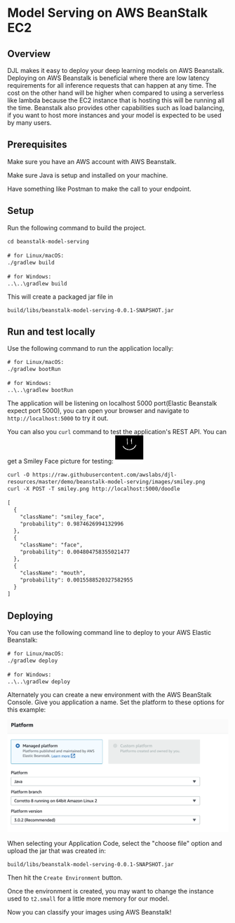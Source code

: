 # Model Serving on AWS BeanStalk EC2

## Overview
DJL makes it easy to deploy your deep learning models on AWS Beanstalk.
Deploying on AWS Beanstalk is beneficial where there are low latency requirements 
for all inference requests that can happen at any time. 
The cost on the other hand will be higher when compared to using a serverless like lambda
because the EC2 instance that is hosting this will be running all the time. 
Beanstalk also provides other capabilities such as load balancing, if you want 
to host more instances and your model is expected to be used by many users.

## Prerequisites
Make sure you have an AWS account with AWS Beanstalk.

Make sure Java is setup and installed on your machine.

Have something like Postman to make the call to your endpoint.

## Setup
Run the following command to build the project.

```shell
cd beanstalk-model-serving

# for Linux/macOS:
./gradlew build

# for Windows:
..\..\gradlew build
```

This will create a packaged jar file in
```
build/libs/beanstalk-model-serving-0.0.1-SNAPSHOT.jar
```

## Run and test locally
Use the following command to run the application locally:

```shell
# for Linux/macOS:
./gradlew bootRun

# for Windows:
..\..\gradlew bootRun
```

The application will be listening on localhost 5000 port(Elastic Beanstalk expect port 5000),
you can open your browser and navigate to `http://localhost:5000` to try it out.

You can also you `curl` command to test the application's REST API.
You can get a Smiley Face picture for testing:
![Smiley Face](https://github.com/awslabs/djl-resources/raw/master/demo/beanstalk-model-serving/images/smiley.png)

```shell
curl -O https://raw.githubusercontent.com/awslabs/djl-resources/master/demo/beanstalk-model-serving/images/smiley.png
curl -X POST -T smiley.png http://localhost:5000/doodle

[
  {
    "className": "smiley_face",
    "probability": 0.9874626994132996
  },
  {
    "className": "face",
    "probability": 0.004804758355021477
  },
  {
    "className": "mouth",
    "probability": 0.0015588520327582955
  }
]
```

## Deploying
You can use the following command line to deploy to your AWS Elastic Beanstalk:

```shell
# for Linux/macOS:
./gradlew deploy

# for Windows:
..\..\gradlew deploy
```

Alternately you can create a new environment with the AWS BeanStalk Console.
Give you application a name. Set the platform to these options for this example:

![Platform Select Option](https://github.com/awslabs/djl-resources/raw/master/demo/beanstalk-model-serving/images/platform.png)

When selecting your Application Code, select the "choose file" option and
upload the jar that was created in:

```
build/libs/beanstalk-model-serving-0.0.1-SNAPSHOT.jar
```

Then hit the `Create Environment` button.

Once the environment is created, you may want to change the instance used to `t2.small` for a little more memory for our model.

Now you can classify your images using AWS Beanstalk!
